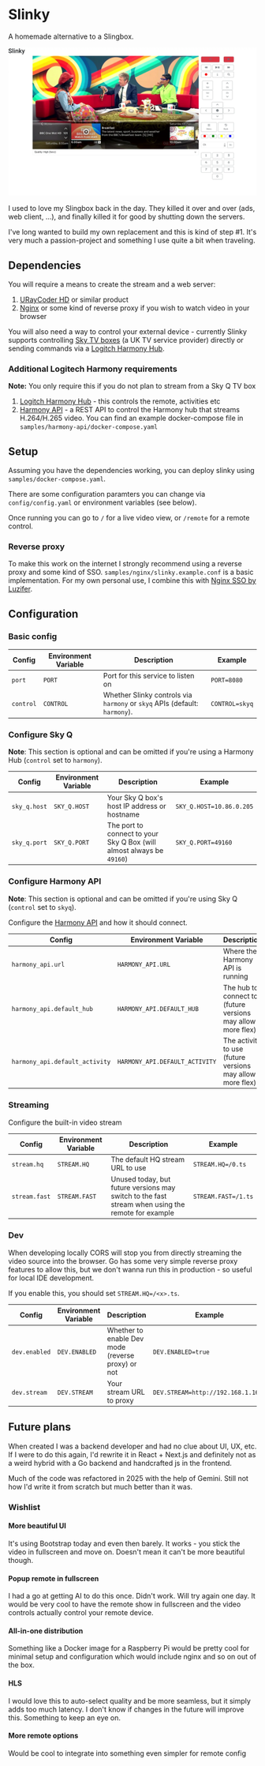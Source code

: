 # Slinky

A homemade alternative to a Slingbox.

![Screenshot of the Slinky web UI](images/slinky.webp)

I used to love my Slingbox back in the day. They killed it over and over (ads, web client, ...), and finally killed it for good by shutting down the servers.

I've long wanted to build my own replacement and this is kind of step #1. It's very much a passion-project and something I use quite a bit when traveling.

## Dependencies

You will require a means to create the stream and a web server:

1. [URayCoder HD](https://www.amazon.co.uk/gp/product/B07D78L3SZ/ref=ppx_yo_dt_b_asin_title_o01_s00) or similar product
2. [Nginx](https://www.nginx.com/) or some kind of reverse proxy if you wish to watch video in your browser

You will also need a way to control your external device - currently Slinky supports controlling [Sky TV boxes](https://www.sky.com/tv/sky-q) (a UK TV service provider) directly or sending commands via a [Logitch Harmony Hub](https://www.logitech.com/en-gb/products.html).

### Additional Logitech Harmony requirements

**Note:** You only require this if you do not plan to stream from a Sky Q TV box

1. [Logitch Harmony Hub](https://www.logitech.com/en-gb/products.html) - this controls the remote, activities etc
2. [Harmony API](https://github.com/maddox/harmony-api) - a REST API to control the Harmony hub
   that streams H.264/H.265 video. You can find an example docker-compose file in `samples/harmony-api/docker-compose.yaml`

## Setup

Assuming you have the dependencies working, you can deploy slinky using `samples/docker-compose.yaml`.

There are some configuration paramters you can change via `config/config.yaml` or environment variables (see below).

Once running you can go to `/` for a live video view, or `/remote` for a remote control.

### Reverse proxy

To make this work on the internet I strongly recommend using a reverse proxy and some kind of SSO. `samples/nginx/slinky.example.conf` is a basic implementation. For my own personal use, I combine this with [Nginx SSO by Luzifer](https://github.com/Luzifer/nginx-sso).

## Configuration

### Basic config

| Config    | Environment Variable | Description                                                                | Example        |
| --------- | -------------------- | -------------------------------------------------------------------------- | -------------- |
| `port`    | `PORT`               | Port for this service to listen on                                         | `PORT=8080`    |
| `control` | `CONTROL`            | Whether Slinky controls via `harmony` or `skyq` APIs (default: `harmony`). | `CONTROL=skyq` |

### Configure Sky Q

**Note**: This section is optional and can be omitted if you're using a Harmony Hub (`control` set to `harmony`).

| Config       | Environment Variable | Description                                                           | Example                  |
| ------------ | -------------------- | --------------------------------------------------------------------- | ------------------------ |
| `sky_q.host` | `SKY_Q.HOST`         | Your Sky Q box's host IP address or hostname                          | `SKY_Q.HOST=10.86.0.205` |
| `sky_q.port` | `SKY_Q.PORT`         | The port to connect to your Sky Q Box (will almost always be `49160`) | `SKY_Q.PORT=49160`       |

### Configure Harmony API

**Note**: This section is optional and can be omitted if you're using Sky Q (`control` set to `skyq`).

Configure the [Harmony API](https://github.com/maddox/harmony-api) and how it should connect.

| Config                         | Environment Variable           | Description                                                 | Example                                 |
| ------------------------------ | ------------------------------ | ----------------------------------------------------------- | --------------------------------------- |
| `harmony_api.url`              | `HARMONY_API.URL`              | Where the Harmony API is running                            | `HARMONY_API.URL=http://localhost:8282` |
| `harmony_api.default_hub`      | `HARMONY_API.DEFAULT_HUB`      | The hub to connect to (future versions may allow more flex) | `HARMONY_API.DEFAULT_HUB=living-room`   |
| `harmony_api.default_activity` | `HARMONY_API.DEFAULT_ACTIVITY` | The activity to use (future versions may allow more flex)   | `HARMONY_API.DEFAULT_ACTIVITY=watch-tv` |

### Streaming

Configure the built-in video stream

| Config        | Environment Variable | Description                                                                                       | Example             |
| ------------- | -------------------- | ------------------------------------------------------------------------------------------------- | ------------------- |
| `stream.hq`   | `STREAM.HQ`          | The default HQ stream URL to use                                                                  | `STREAM.HQ=/0.ts`   |
| `stream.fast` | `STREAM.FAST`        | Unused today, but future versions may switch to the fast stream when using the remote for example | `STREAM.FAST=/1.ts` |

### Dev

When developing locally CORS will stop you from directly streaming the video source into the browser. Go has some very simple reverse proxy features to allow this, but we don't wanna run this in production - so useful for local IDE development.

If you enable this, you should set `STREAM.HQ=/<x>.ts`.

| Config        | Environment Variable | Description                                       | Example                            |
| ------------- | -------------------- | ------------------------------------------------- | ---------------------------------- |
| `dev.enabled` | `DEV.ENABLED`        | Whether to enable Dev mode (reverse proxy) or not | `DEV.ENABLED=true`                 |
| `dev.stream`  | `DEV.STREAM`         | Your stream URL to proxy                          | `DEV.STREAM=http://192.168.1.168/` |

## Future plans

When created I was a backend developer and had no clue about UI, UX, etc. If I were to do this again, I'd rewrite it in React + Next.js and definitely not as a weird hybrid with a Go backend and handcrafted js in the frontend.

Much of the code was refactored in 2025 with the help of Gemini. Still not how I'd write it from scratch but much better than it was.

### Wishlist

#### More beautiful UI

It's using Bootstrap today and even then barely. It works - you stick the video in fullscreen and move on. Doesn't mean it can't be more beautiful though.

#### Popup remote in fullscreen

I had a go at getting AI to do this once. Didn't work. Will try again one day. It would be very cool to have the remote show in fullscreen and the video controls actually control your remote device.

#### All-in-one distribution

Something like a Docker image for a Raspberry Pi would be pretty cool for minimal setup and configuration which would include nginx and so on out of the box.

#### HLS

I would love this to auto-select quality and be more seamless, but it simply adds too much latency. I don't know if changes in the future will improve this. Something to keep an eye on.

#### More remote options

Would be cool to integrate into something even simpler for remote config
